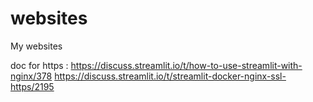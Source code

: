 # websites
My websites

doc for https : https://discuss.streamlit.io/t/how-to-use-streamlit-with-nginx/378
                https://discuss.streamlit.io/t/streamlit-docker-nginx-ssl-https/2195
